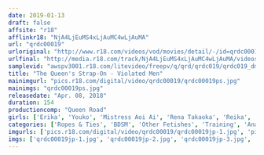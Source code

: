 ```yaml
---
date: 2019-01-13
draft: false
affsite: "r18"
afflinkr18: "NjA4LjEuMS4xLjAuMC4wLjAuMA"
url: "qrdc00019"
urloriginal: "http://www.r18.com/videos/vod/movies/detail/-/id=qrdc00019"
urlfinal: "http://media.r18.com/track/NjA4LjEuMS4xLjAuMC4wLjAuMA/videos/vod/movies/detail/-/id=qrdc00019"
samplevid: "awspv3001.r18.com/litevideo/freepv/q/qrd/qrdc019/qrdc019_dmb_w.mp4"
title: "The Queen's Strap-On - Violated Men"
mainimgurl: "pics.r18.com/digital/video/qrdc00019/qrdc00019ps.jpg"
mainimgs: "qrdc00019ps.jpg"
releasedate: "Apr. 08, 2018"
duration: 154
productioncomp: "Queen Road"
girls: ['Erika', 'Youko', 'Mistress Aoi Ai', 'Rena Takaoka', 'Reika', 'Honoka', 'Natsume', 'Naomi Maki', 'Erena', 'Mikako']
categories: ['Ropes & Ties', 'BDSM', 'Other Fetishes', 'Training', 'Anal Play', 'Hi-Def']
imgurls: ['pics.r18.com/digital/video/qrdc00019/qrdc00019jp-1.jpg', 'pics.r18.com/digital/video/qrdc00019/qrdc00019jp-2.jpg', 'pics.r18.com/digital/video/qrdc00019/qrdc00019jp-3.jpg', 'pics.r18.com/digital/video/qrdc00019/qrdc00019jp-4.jpg', 'pics.r18.com/digital/video/qrdc00019/qrdc00019jp-5.jpg', 'pics.r18.com/digital/video/qrdc00019/qrdc00019jp-6.jpg', 'pics.r18.com/digital/video/qrdc00019/qrdc00019jp-7.jpg', 'pics.r18.com/digital/video/qrdc00019/qrdc00019jp-8.jpg', 'pics.r18.com/digital/video/qrdc00019/qrdc00019jp-9.jpg', 'pics.r18.com/digital/video/qrdc00019/qrdc00019jp-10.jpg', 'pics.r18.com/digital/video/qrdc00019/qrdc00019jp-11.jpg', 'pics.r18.com/digital/video/qrdc00019/qrdc00019jp-12.jpg', 'pics.r18.com/digital/video/qrdc00019/qrdc00019jp-13.jpg', 'pics.r18.com/digital/video/qrdc00019/qrdc00019jp-14.jpg', 'pics.r18.com/digital/video/qrdc00019/qrdc00019jp-15.jpg', 'pics.r18.com/digital/video/qrdc00019/qrdc00019jp-16.jpg', 'pics.r18.com/digital/video/qrdc00019/qrdc00019jp-17.jpg', 'pics.r18.com/digital/video/qrdc00019/qrdc00019jp-18.jpg', 'pics.r18.com/digital/video/qrdc00019/qrdc00019jp-19.jpg', 'pics.r18.com/digital/video/qrdc00019/qrdc00019jp-20.jpg']
imgs: ['qrdc00019jp-1.jpg', 'qrdc00019jp-2.jpg', 'qrdc00019jp-3.jpg', 'qrdc00019jp-4.jpg', 'qrdc00019jp-5.jpg', 'qrdc00019jp-6.jpg', 'qrdc00019jp-7.jpg', 'qrdc00019jp-8.jpg', 'qrdc00019jp-9.jpg', 'qrdc00019jp-10.jpg', 'qrdc00019jp-11.jpg', 'qrdc00019jp-12.jpg', 'qrdc00019jp-13.jpg', 'qrdc00019jp-14.jpg', 'qrdc00019jp-15.jpg', 'qrdc00019jp-16.jpg', 'qrdc00019jp-17.jpg', 'qrdc00019jp-18.jpg', 'qrdc00019jp-19.jpg', 'qrdc00019jp-20.jpg']
---
```

